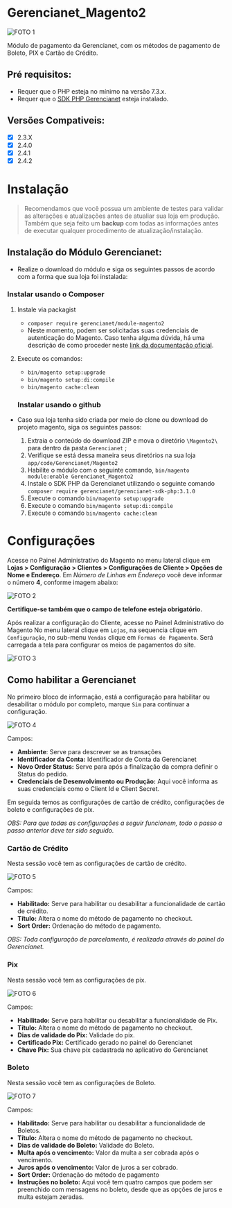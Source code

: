 # Gerencianet_Magento2

![FOTO 1](.github/img/1.png)

Módulo de pagamento da Gerencianet, com os métodos de pagamento de Boleto, PIX e Cartão de Crédito.

## Pré requisitos:

- Requer que o PHP esteja no mínimo na versão 7.3.x.
- Requer que o [SDK PHP Gerencianet](https://github.com/gerencianet/gn-api-sdk-php) esteja instalado.

## Versões Compativeis:
- [x] 2.3.X
- [x] 2.4.0
- [x] 2.4.1
- [x] 2.4.2

# Instalação

> Recomendamos que você possua um ambiente de testes para validar as alterações e atualizações antes de atualiar sua loja em produção. Também que seja feito um **backup** com todas as informações antes de executar qualquer procedimento de atualização/instalação.

## Instalação do Módulo Gerencianet:

- Realize o download do módulo e siga os seguintes passos de acordo com a forma que sua loja foi instalada:

### Instalar usando o Composer

1. Instale via packagist 
   - ```composer require gerencianet/module-magento2```
   - Neste momento, podem ser solicitadas suas credenciais de autenticação do Magento. Caso tenha alguma dúvida, há uma descrição de como proceder neste [link da documentação oficial](http://devdocs.magento.com/guides/v2.0/install-gde/prereq/connect-auth.html).
2. Execute os comandos:
   - ```bin/magento setup:upgrade```
   - ```bin/magento setup:di:compile```
   - ```bin/magento cache:clean```
   

   ### Instalar usando o github

- Caso sua loja tenha sido criada por meio do clone ou download do projeto magento, siga os seguintes passos:

  1. Extraia o conteúdo do download ZIP e mova o diretório ```\Magento2\``` para dentro da pasta ```Gerencianet``` ;
  2. Verifique se está dessa maneira seus diretórios na sua loja ```app/code/Gerencianet/Magento2```
  3. Habilite o módulo com o seguinte comando, ```bin/magento module:enable Gerencianet_Magento2```
  4. Instale o SDK PHP da Gerencianet utilizando o seguinte comando ```composer require gerencianet/gerencianet-sdk-php:3.1.0```
  5. Execute o comando ```bin/magento setup:upgrade```
  6. Execute o comando ```bin/magento setup:di:compile```
  7. Execute o comando ```bin/magento cache:clean```
 

# Configurações

Acesse no Painel Administrativo do Magento no menu lateral clique em **Lojas > Configuração > Clientes > Configurações de Cliente > Opções de Nome e Endereço**. Em *Número de Linhas em Endereço* você deve informar o número **4**, conforme imagem abaixo:

![FOTO 2](.github/img/2.png)

**Certifique-se também que o campo de telefone esteja obrigatório.**

Após realizar a configuração do Cliente, acesse no Painel Administrativo do Magento No menu lateral clique em `Lojas`, na sequencia clique em `Configuração`, no sub-menu `Vendas` clique em `Formas de Pagamento`. Será carregada a tela para configurar os meios de pagamentos do site.

![FOTO 3](.github/img/3.png)

## Como habilitar a Gerencianet

No primeiro bloco de informação, está a configuração para habilitar ou desabilitar o módulo por completo, marque `Sim` para continuar a configuração. 

![FOTO 4](.github/img/4.png)

Campos: 
 - **Ambiente**: Serve para descrever se as transações 
 - **Identificador da Conta:** Identificador de Conta da Gerencianet
 - **Novo Order Status:** Serve para após a finalização da compra definir o Status do pedido.
 - **Credenciais de Desenvolvimento ou Produção:** Aqui você informa as suas credenciais como o Client Id e Client Secret.

Em seguida temos as configurações de cartão de crédito, configurações de boleto e configurações de pix.

_OBS: Para que todas as configurações a seguir funcionem, todo o passo a passo anterior deve ter sido seguido._

### Cartão de Crédito 

Nesta sessão você tem as configurações de cartão de crédito.

![FOTO 5](.github/img/5.png)

Campos: 
 - **Habilitado:** Serve para habilitar ou desabilitar a funcionalidade de cartão de crédito.
 - **Título:** Altera o nome do método de pagamento no checkout.
 - **Sort Order:** Ordenação do método de pagamento.

*OBS: Toda configuração de parcelamento, é realizada através do painel do Gerencianet.*

### Pix 

Nesta sessão você tem as configurações de pix.

![FOTO 6](.github/img/6.png)

Campos: 
 - **Habilitado:** Serve para habilitar ou desabilitar a funcionalidade de Pix.
 - **Título:** Altera o nome do método de pagamento no checkout.
 - **Dias de validade do Pix:** Validade do pix.
 - **Certificado Pix:** Certificado gerado no painel do Gerencianet
 - **Chave Pix:** Sua chave pix cadastrada no aplicativo do Gerencianet

### Boleto 

Nesta sessão você tem as configurações de Boleto.

![FOTO 7](.github/img/7.png)

Campos: 
 - **Habilitado:** Serve para habilitar ou desabilitar a funcionalidade de Boletos.
 - **Título:** Altera o nome do método de pagamento no checkout.
 - **Dias de validade do Boleto:** Validade do Boleto.
 - **Multa após o vencimento:** Valor da multa a ser cobrada após o vencimento.
 - **Juros após o vencimento:** Valor de juros a ser cobrado.
 - **Sort Order:** Ordenação do método de pagamento
 - **Instruções no boleto:** Aqui você tem quatro campos que podem ser preenchido com mensagens no boleto, desde que as opções de juros e multa estejam zeradas.
